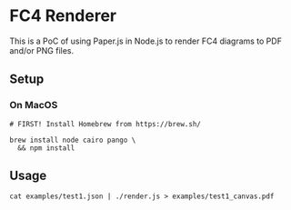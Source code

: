 # FC4 Renderer

This is a PoC of using Paper.js in Node.js to render FC4 diagrams to PDF and/or PNG files.

## Setup

### On MacOS

```shell
# FIRST! Install Homebrew from https://brew.sh/

brew install node cairo pango \
  && npm install
```

## Usage

```shell
cat examples/test1.json | ./render.js > examples/test1_canvas.pdf
```
